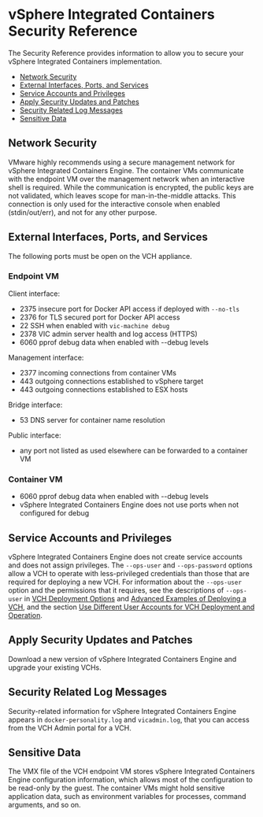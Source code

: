 # vSphere Integrated Containers Security Reference
The Security Reference provides information to allow you to secure your vSphere Integrated Containers implementation.

- [Network Security](#network)
- [External Interfaces, Ports, and Services](#open_ports)
- [Service Accounts and Privileges](#accounts)
- [Apply Security Updates and Patches](#patches)
- [Security Related Log Messages](#logs)
- [Sensitive Data](#data)


## Network Security <a id="network"></a>
VMware highly recommends using a secure management network for vSphere Integrated Containers Engine. The container VMs communicate with the endpoint VM over the management network when an interactive shell is required. While the communication is encrypted, the public keys are not validated, which leaves scope for man-in-the-middle attacks. This connection is only used for the interactive console when enabled (stdin/out/err), and not for any other purpose.


## External Interfaces, Ports, and Services <a id="open_ports"></a>

The following ports must be open on the VCH appliance.

### Endpoint VM
Client interface:

- 2375 insecure port for Docker API access if deployed with `--no-tls`
- 2376 for TLS secured port for Docker API access
- 22 SSH when enabled with `vic-machine debug`
- 2378 VIC admin server health and log access (HTTPS)
- 6060 pprof debug data when enabled with --debug levels

Management interface:

- 2377 incoming connections from container VMs
- 443 outgoing connections established to vSphere target
- 443 outgoing connections established to ESX hosts

Bridge interface:

- 53 DNS server for container name resolution

Public interface:

- any port not listed as used elsewhere can be forwarded to a container VM

### Container VM

- 6060 pprof debug data when enabled with --debug levels
- vSphere Integrated Containers Engine does not use ports when not configured for debug

## Service Accounts and Privileges <a id="accounts"></a>
vSphere Integrated Containers Engine does not create service accounts and does not assign privileges. The `--ops-user` and `--ops-password` options allow a VCH to operate with less-privileged credentials than those that are required for deploying a new VCH. For information about the `--ops-user` option and the permissions that it requires, see the descriptions of `--ops-user` in [VCH Deployment Options](vch_installer_options.md#ops-user) and [Advanced Examples of Deploying a VCH](vch_installer_examples.md#ops-user), and the section [Use Different User Accounts for VCH Deployment and Operation](set_up_ops_user.md).



## Apply Security Updates and Patches <a id="patches"></a>
Download a new version of vSphere Integrated Containers Engine and upgrade your existing VCHs.


## Security Related Log Messages <a id="logs"></a>
Security-related information for vSphere Integrated Containers Engine appears in `docker-personality.log` and `vicadmin.log`, that you can access from the VCH Admin portal for a VCH.


## Sensitive Data <a id="data"></a>

The VMX file of the VCH endpoint VM stores vSphere Integrated Containers Engine configuration information, which allows most of the configuration to be read-only by the guest. The container VMs might hold sensitive application data, such as environment variables for processes, command arguments, and so on.
